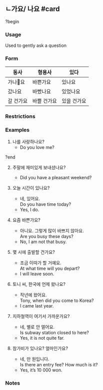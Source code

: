 ## ㄴ가요/ 나요 #card
?begin
### Usage
Used to gently ask a question
### Form
| 동사    | 형용사    | 있다     |
| ----- | ------ | ------ |
| 가나요  | 바쁜가요   | 있나요    |
| 갔나요   | 바빴나요   | 있었나요   |
| 갈 건가요 | 바쁠 건가요 | 있을 건가요 |
### Restrictions
### Examples
1. 나를 사랑하나요?
	* Do you love me?
<!--SR:!2025-07-05,7,250-->
?end

  
2. 주말에 재미있게 보내셨나요?  
	* Did you have a pleasant weekend?  
  
3. 오늘 시간이 있나요?  
	- 네, 있어요.  
	Do you have time today?  
	- Yes, I do.  
  
4. 요즘 바쁜가요?  
	- 아니요. 그렇게 많이 바쁘지 않아요.  
	Are you busy these days?  
	- No, I am not that busy.  
  
5. 몇 시에 출발할 건가요?  
	- 조금 이따가 할 거예요.  
	At what time will you depart?  
	- I will leave soon.  
  
6. 토니 씨, 한국에 언제 왔나요?  
	- 작년에 왔어요.  
	Tony, when did you come to Korea?  
	- I came last year.  
  
7. 지하철역이 여기서 가까운가요?  
	- 네, 별로 안 멀어요.  
	Is subway station closed to here?  
	- Yes, it is not quite far.  
  
8. 참가비가 있나요? 얼마인가요?  
	- 네, 만 원입니다.  
	Is there an entry fee? How much is it?  
	- Yes, it’s 10 000 won.
### Notes
